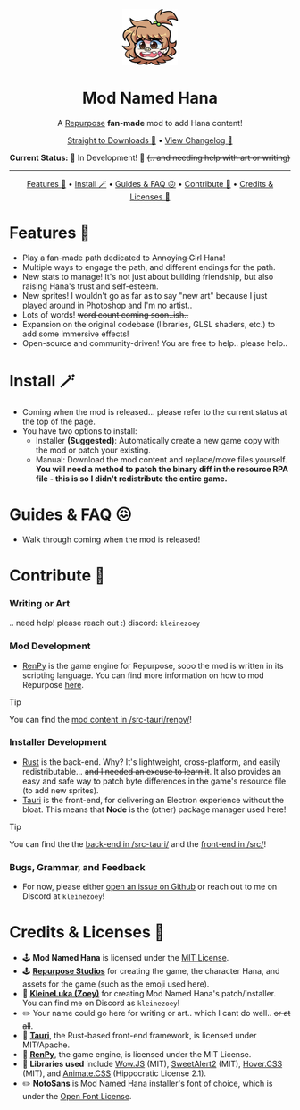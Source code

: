 <div align="center">

<img src="https://github.com/kleineluka/modnamedhana/blob/main/src/assets/img/hana.png" width="100" height="100">

# Mod Named Hana
A [Repurpose](https://residentrabbit.itch.io/repurpose) **fan-made** mod to add Hana content!


[Straight to Downloads 🌈](https://www.github.com/kleineluka/modnamedhana) • [View Changelog 🍩](https://www.github.com/kleineluka/modnamedhana)

**Current Status:** 🚧 In Development! 🚧 ~~(.. and needing help with art or writing)~~

</div>

---

<div align="center">

[Features 🥹](#features-) • [Install 🪄](#install-) • [Guides & FAQ 😖](#guides--faq-) • [Contribute 📝](#contribute-) • [Credits & Licenses 🎉](#credits--licenses-)

</div>

# Features 🥹
- Play a fan-made path dedicated to ~~Annoying Girl~~ Hana!
- Multiple ways to engage the path, and different endings for the path.
- New stats to manage! It's not just about building friendship, but also raising Hana's trust and self-esteem.
- New sprites! I wouldn't go as far as to say "new art" because I just played around in Photoshop and I'm no artist..
- Lots of words! ~~word count coming soon..ish..~~
- Expansion on the original codebase (libraries, GLSL shaders, etc.) to add some immersive effects!
- Open-source and community-driven! You are free to help.. please help..

# Install 🪄
- Coming when the mod is released... please refer to the current status at the top of the page.
- You have two options to install:
  - Installer **(Suggested)**: Automatically create a new game copy with the mod or patch your existing.
  - Manual: Download the mod content and replace/move files yourself. **You will need a method to patch the binary diff in the resource RPA file - this is so I didn't redistribute the entire game.**

# Guides & FAQ 😖
- Walk through coming when the mod is released!

# Contribute 📝

### Writing or Art
.. need help! please reach out :) discord: `kleinezoey`

### Mod Development
- [RenPy](https://www.renpy.org/) is the game engine for Repurpose, sooo the mod is written in its scripting language. You can find more information on how to mod Repurpose [here](https://github.com/kleineluka/modnamedhana/blob/main/knowledge/Modding%20Repurpose.md).

> [!TIP]
> You can find the [mod content in /src-tauri/renpy/](https://github.com/kleineluka/modnamedhana/tree/main/src-tauri/renpy)!

### Installer Development
- [Rust](https://www.rust-lang.org/) is the back-end. Why? It's lightweight, cross-platform, and easily redistributable... ~~and I needed an excuse to learn it~~. It also provides an easy and safe way to patch byte differences in the game's resource file (to add new sprites).
- [Tauri](https://tauri.app/) is the front-end, for delivering an Electron experience without the bloat. This means that **Node** is the (other) package manager used here!

> [!TIP]
> You can find the the [back-end in /src-tauri/](https://github.com/kleineluka/modnamedhana/tree/main/src-tauri/src) and the [front-end in /src/](https://github.com/kleineluka/modnamedhana/tree/main/src)!

### Bugs, Grammar, and Feedback
- For now, please either [open an issue on Github](https://github.com/kleineluka/modnamedhana/issues) or reach out to me on Discord at `kleinezoey`!

# Credits & Licenses 🎉 
- 🕹️ **Mod Named Hana** is licensed under the [MIT License](https://github.com/kleineluka/modnamedhana/blob/main/LICENSE).
- 🕹️ **[Repurpose Studios](https://residentrabbit.itch.io/repurpose)** for creating the game, the character Hana, and assets for the game (such as the emoji used here).
- 💾 **[KleineLuka (Zoey)](https://www.github.com/kleineluka)** for creating Mod Named Hana's patch/installer. You can find me on Discord as `kleinezoey`!
- ✏️ Your name could go here for writing or art.. which I cant do well.. ~~or at all~~.
- 💾 **[Tauri](https://github.com/tauri-apps/tauri)**, the Rust-based front-end framework, is licensed under MIT/Apache.
- 💾 **[RenPy](https://www.renpy.org/)**, the game engine, is licensed under the MIT License.
- 💾 **Libraries used** include [Wow.JS](https://wowjs.uk) (MIT), [SweetAlert2](https://github.com/sweetalert2/sweetalert2) (MIT), [Hover.CSS](https://github.com/IanLunn/Hover) (MIT), and [Animate.CSS](https://github.com/animate-css/animate.css) (Hippocratic License 2.1).
- ✏️ **NotoSans** is Mod Named Hana installer's font of choice, which is under the [Open Font License](https://fonts.google.com/noto/specimen/Noto+Sans/about).




